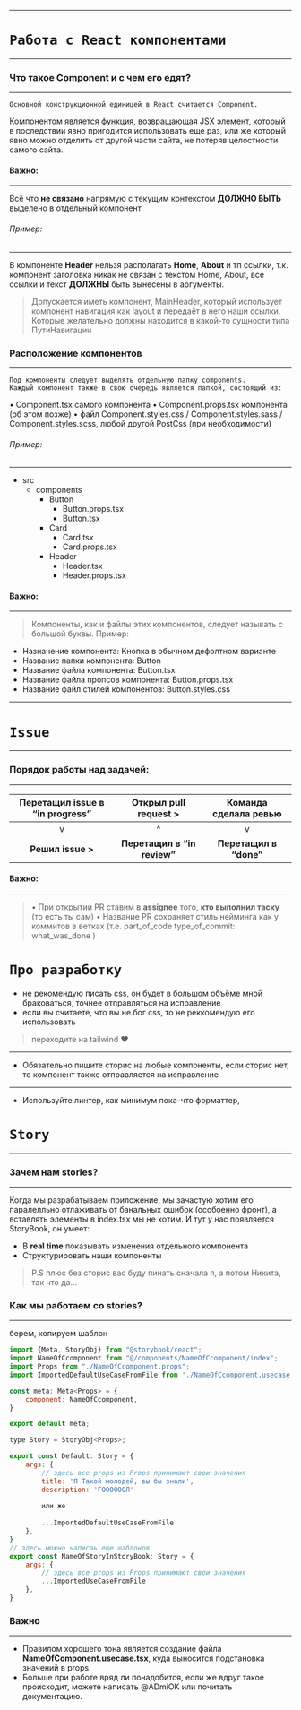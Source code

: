 ____
# **`Работа с React компонентами`**
____
### Что такое Component и с чем его едят?
______
    Основной конструкционной единицей в React считается Component.
Компонентом является функция, возвращающая JSX элемент, который в последствии явно пригодится использовать еще раз, или же который явно можно отделить от другой части сайта, не потеряв целостности самого сайта.

#### Важно:
_____
Всё что __не связано__ напрямую с текущим контекстом __ДОЛЖНО БЫТЬ__ выделено в отдельный компонент.

###### *Пример:*
____
В компоненте __Header__ нельзя располагать __Home__, __About__ и тп ссылки, т.к. компонент заголовка никак не связан с текстом Home, About, все ссылки и текст __ДОЛЖНЫ__ быть вынесены в аргументы.
>Допускается иметь компонент, MainHeader, который использует компонент навигация как layout и передаёт в него наши ссылки.
Которые желательно должны находится в какой-то сущности типа ПутиНавигации

### Расположение компонентов
____
    Под компоненты следует выделять отдельную папку components.
    Каждый компонент также в свою очередь является папкой, состоящий из:

• Component.tsx самого компонента
• Component.props.tsx компонента (об этом позже)
• файл Component.styles.css / Component.styles.sass / Component.styles.scss, любой другой PostCss (при необходимости)

 ###### *Пример:*
 ____
- src
    - components
        - Button   
            - Button.props.tsx
            - Button.tsx
        - Card
            - Card.tsx
            - Card.props.tsx
        - Header
            - Header.tsx
            - Header.props.tsx

#### Важно:
___
>Компоненты, как и файлы этих компонентов, следует называть с большой буквы.
Пример:
-   Назначение компонента: Кнопка в обычном дефолтном варианте
-   Название папки компонента: Button
-   Название файла компонента: Button.tsx
-   Название файла пропсов компонента: Button.props.tsx
-   Название файл стилей компонентов: Button.styles.css
****
# **`Issue`**
****
### Порядок работы над задачей:
____
|Перетащил issue в “in progress”| Открыл pull request  >|Команда сделала ревью|
|:-:|:-:|:-:|
|v| ^ |v|
|__Решил issue >__| __Перетащил в “in review”__|__Перетащил в “done”__|

#### Важно:
-----
>•	При открытии PR ставим в __assignee__ того, __кто выполнил таску__ (то есть ты сам)
•	Название PR сохраняет стиль нейминга как у коммитов в ветках
 (т.е. part_of_code type_of_commit: what_was_done )
 
# `Про разработку`


* не рекомендую писать css, он будет в большом объёме мной браковаться, точнее отправляться на исправление
* если вы считаете, что вы не бог css, то не реккомендую его использовать
>переходите на tailwind ❤️
__________________________
* Обязательно пишите сторис на любые компоненты, если сторис нет, то компонент также отправляется на исправление


__________________________
* Используйте линтер, как минимум пока-что форматтер,

# `Story`
____
### Зачем нам stories?
_____
Когда мы разрабатываем приложение, мы зачастую хотим его паралелльно отлаживать от банальных ошибок (особоенно фронт), а вставлять элементы в index.tsx мы не хотим. И тут у нас появляется StoryBook, он умеет:
- В __real time__ показывать изменения отдельного компонента
- Структурировать наши компоненты

> P.S плюс без сторис вас буду пинать сначала я, а потом Никита, так что да...


### Как мы работаем со stories?
____
берем, копируем шаблон
```javascript
import {Meta, StoryObj} from "@storybook/react";
import NameOfCcomponent from "@/components/NameOfCcomponent/index";
import Props from "./NameOfCcomponent.props";
import ImportedDefaultUseCaseFromFile from './NameOfCcomponent.usecase.tsx'

const meta: Meta<Props> = {
    component: NameOfCcomponent,
}

export default meta;

type Story = StoryObj<Props>;

export const Default: Story = {
    args: {
        // здесь все props из Props принимают свои значения
        title: 'Я Такой молодей, вы бы знали',
        description: 'ГООООООЛ'
        
        или же 
        
        ...ImportedDefaultUseCaseFromFile
    },
}
// здесь можно написаь еще шаблонов
export const NameOfStoryInStoryBook: Story = {
    args: {
        // здесь все props из Props принимают свои значения
        ...ImportedUseCaseFromFile
    },
}

```
### Важно
_____
- Правилом хорошего тона является создание файла __NameOfComponent.usecase.tsx__,
куда выносится подстановка значений в props
- Больше при работе вряд ли понадобится, если же вдруг такое происходит, можете написать @ADmiOK или почитать документацию.